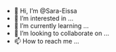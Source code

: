 - 👋 Hi, I’m @Sara-Eissa
- 👀 I’m interested in ...
- 🌱 I’m currently learning ...
- 💞️ I’m looking to collaborate on ...
- 📫 How to reach me ...

<!---
Sara-Eissa/Sara-Eissa is a ✨ special ✨ repository because its `README.md` (this file) appears on your GitHub profile.
You can click the Preview link to take a look at your changes.
--->
